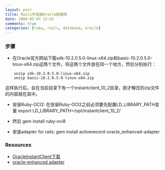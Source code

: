 ```yaml
---
layout: post
title: Rails中连接Oracle数据库
date: 2009-05-07 12:01
comments: true
categories: [ruby, rails, database, oracle]
---
```


### 步骤
 
* 在Oracle官方网站下载sdk-10.2.0.5.0-linux-x64.zip和basic-10.2.0.5.0-linux-x64.zip这两个文件。将这两个文件放在同一个地方，然后分别执行：

```    
    unzip sdk-10.2.0.5.0-linux-x64.zip
    unzip basic-10.2.0.5.0-linux-x64.zip   
```
    
这样执行后，会在当前目录下有一个instantclient_10_2目录，刚才解压的zip文件的内容就在其中。 
 
* 安装Ruby-OCI2:
在安装Ruby-OCI2之前必须要先配置LD_LIBRARY_PATH变量
        export LD_LIBRARY_PATH=/opt/instantclient_10_2/ 
* 然后
        gem install ruby-oci8     
    
* 安装adapter for rails:
        gem install activerecord-oracle_enhanced-adapter   


### Resources
+ [OracleInstantClient下载](http://www.oracle.com/technetwork/database/features/instant-client/index-097480.html)
+ [oracle-enhanced adapter](http://github.com/rsim/oracle-enhanced)